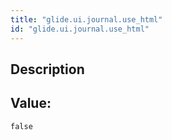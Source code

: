 ```yaml
---
title: "glide.ui.journal.use_html"
id: "glide.ui.journal.use_html"
---
```

## Description



## Value: 
```
false
```